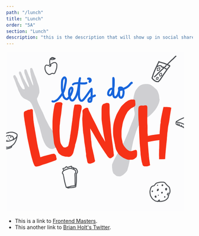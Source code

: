 ```yaml
---
path: "/lunch"
title: "Lunch"
order: "5A"
section: "Lunch"
description: "this is the description that will show up in social shares"
---
```



![Gatsby Logo](./images/Lunchtime.gif)

- This is a link to [Frontend Masters][fem].
- This another link to [Brian Holt's Twitter](https://twitter.com/holtbt).


[fem]: https://www.frontendmasters.com
